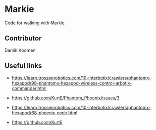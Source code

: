 # Markie

Code for walking with Markie.

## Contributor
Daniël Koomen

## Useful links

- https://learn.trossenrobotics.com/10-interbotix/crawlers/phantomx-hexapod/98-phantomx-hexapod-wireless-control-arbotix-commander.html

- https://github.com/KurtE/Phantom_Phoenix/issues/3

- https://learn.trossenrobotics.com/10-interbotix/crawlers/phantomx-hexapod/68-phoenix-code.html

- https://github.com/KurtE
